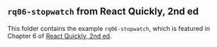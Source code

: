 ## `rq06-stopwatch` from React Quickly, 2nd ed

This folder contains the example `rq06-stopwatch`, which is featured in Chapter 6 of [React Quickly, 2nd ed](https://reactquickly.dev).

